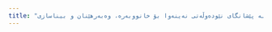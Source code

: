 ```yaml
---
title: "لە بەشی پێشانگای کۆمپانیای کەرەش، پارێزگاری نەینەوا نەجم عەبدوڵڵا جبوری سەردانێکی بەرچاوی کرد لە پێشانگای نێودەوڵەتی نەینەوا بۆ خانووبەرە، وەبەرهێنان و بیناسازی"
---
```

